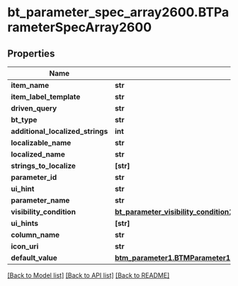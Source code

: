 # bt_parameter_spec_array2600.BTParameterSpecArray2600

## Properties
Name | Type | Description | Notes
------------ | ------------- | ------------- | -------------
**item_name** | **str** |  | [optional] 
**item_label_template** | **str** |  | [optional] 
**driven_query** | **str** |  | [optional] 
**bt_type** | **str** |  | [optional] 
**additional_localized_strings** | **int** |  | [optional] 
**localizable_name** | **str** |  | [optional] 
**localized_name** | **str** |  | [optional] 
**strings_to_localize** | **[str]** |  | [optional] 
**parameter_id** | **str** |  | [optional] 
**ui_hint** | **str** |  | [optional] 
**parameter_name** | **str** |  | [optional] 
**visibility_condition** | [**bt_parameter_visibility_condition177.BTParameterVisibilityCondition177**](BTParameterVisibilityCondition177.md) |  | [optional] 
**ui_hints** | **[str]** |  | [optional] 
**column_name** | **str** |  | [optional] 
**icon_uri** | **str** |  | [optional] 
**default_value** | [**btm_parameter1.BTMParameter1**](BTMParameter1.md) |  | [optional] 

[[Back to Model list]](../README.md#documentation-for-models) [[Back to API list]](../README.md#documentation-for-api-endpoints) [[Back to README]](../README.md)


